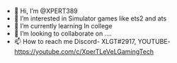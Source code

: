 - 👋 Hi, I’m @XPERT389
- 👀 I’m interested in Simulator games like ets2 and ats
- 🌱 I’m currently learning In college
- 💞️ I’m looking to collaborate on ....
- 📫 How to reach me Discord- XLGT#2917, YOUTUBE-https://youtube.com/c/XperTLeVeLGamingTech

<!---
XPERT389/XPERT389 is a ✨ special ✨ repository because its `README.md` (this file) appears on your GitHub profile.
You can click the Preview link to take a look at your changes.
--->
